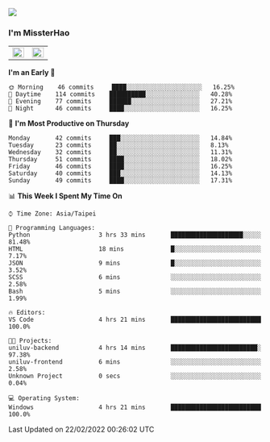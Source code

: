 ![](https://komarev.com/ghpvc/?username=MissterHao&color=ff69b4)

### I'm MissterHao


<!-- Readme stats -->
<!-- https://github.com/anuraghazra/github-readme-stats -->
<table>
<tr>
    <td valign="top" width="50%">
    <img src="https://github-readme-stats.vercel.app/api?username=MissterHao&hide_border=true&show_icons=true&locale=en" align="left" style="width: 100%" />
    </td>
    <td valign="top" width="50%">
    <img src="https://github-readme-stats.vercel.app/api/top-langs?username=MissterHao&hide_border=true&show_icons=true&locale=en&layout=compact" align="left" style="width: 100%" />
    </td>
</tr>
</table>  


<!--START_SECTION:waka-->
**I'm an Early 🐤** 

```text
🌞 Morning    46 commits     ████░░░░░░░░░░░░░░░░░░░░░   16.25% 
🌆 Daytime    114 commits    ██████████░░░░░░░░░░░░░░░   40.28% 
🌃 Evening    77 commits     ██████░░░░░░░░░░░░░░░░░░░   27.21% 
🌙 Night      46 commits     ████░░░░░░░░░░░░░░░░░░░░░   16.25%

```
📅 **I'm Most Productive on Thursday** 

```text
Monday       42 commits     ███░░░░░░░░░░░░░░░░░░░░░░   14.84% 
Tuesday      23 commits     ██░░░░░░░░░░░░░░░░░░░░░░░   8.13% 
Wednesday    32 commits     ██░░░░░░░░░░░░░░░░░░░░░░░   11.31% 
Thursday     51 commits     ████░░░░░░░░░░░░░░░░░░░░░   18.02% 
Friday       46 commits     ████░░░░░░░░░░░░░░░░░░░░░   16.25% 
Saturday     40 commits     ███░░░░░░░░░░░░░░░░░░░░░░   14.13% 
Sunday       49 commits     ████░░░░░░░░░░░░░░░░░░░░░   17.31%

```


📊 **This Week I Spent My Time On** 

```text
⌚︎ Time Zone: Asia/Taipei

💬 Programming Languages: 
Python                   3 hrs 33 mins       ████████████████████░░░░░   81.48% 
HTML                     18 mins             █░░░░░░░░░░░░░░░░░░░░░░░░   7.17% 
JSON                     9 mins              █░░░░░░░░░░░░░░░░░░░░░░░░   3.52% 
SCSS                     6 mins              ░░░░░░░░░░░░░░░░░░░░░░░░░   2.58% 
Bash                     5 mins              ░░░░░░░░░░░░░░░░░░░░░░░░░   1.99%

🔥 Editors: 
VS Code                  4 hrs 21 mins       █████████████████████████   100.0%

🐱‍💻 Projects: 
uniluv-backend           4 hrs 14 mins       ████████████████████████░   97.38% 
uniluv-frontend          6 mins              ░░░░░░░░░░░░░░░░░░░░░░░░░   2.58% 
Unknown Project          0 secs              ░░░░░░░░░░░░░░░░░░░░░░░░░   0.04%

💻 Operating System: 
Windows                  4 hrs 21 mins       █████████████████████████   100.0%

```


 Last Updated on 22/02/2022 00:26:02 UTC
<!--END_SECTION:waka-->

<!--
**MissterHao/MissterHao** is a ✨ _special_ ✨ repository because its `README.md` (this file) appears on your GitHub profile.

Here are some ideas to get you started:

- 🔭 I’m currently working on ...
- 🌱 I’m currently learning ...
- 👯 I’m looking to collaborate on ...
- 🤔 I’m looking for help with ...
- 💬 Ask me about ...
- 📫 How to reach me: ...
- 😄 Pronouns: ...
- ⚡ Fun fact: ...
-->
